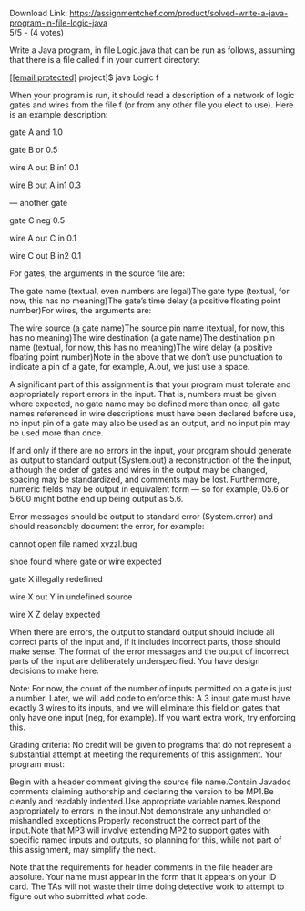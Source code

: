 Download Link: https://assignmentchef.com/product/solved-write-a-java-program-in-file-logic-java
<br>
5/5 - (4 votes)

Write a Java program, in file Logic.java that can be run as follows, assuming that there is a file called f in your current directory:

[<a href="/cdn-cgi/l/email-protection" class="__cf_email__" data-cfemail="6d24292d1e081f1b5c58">[email protected]</a> project]$ java Logic f

When your program is run, it should read a description of a network of logic gates and wires from the file f (or from any other file you elect to use). Here is an example description:

gate A and 1.0

gate B or 0.5

wire A out B in1 0.1

wire B out A in1 0.3

— another gate

gate C neg 0.5

wire A out C in 0.1

wire C out B in2 0.1

For gates, the arguments in the source file are:

The gate name (textual, even numbers are legal)The gate type (textual, for now, this has no meaning)The gate’s time delay (a positive floating point number)For wires, the arguments are:

The wire source (a gate name)The source pin name (textual, for now, this has no meaning)The wire destination (a gate name)The destination pin name (textual, for now, this has no meaning)The wire delay (a positive floating point number)Note in the above that we don’t use punctuation to indicate a pin of a gate, for example, A.out, we just use a space.

A significant part of this assignment is that your program must tolerate and appropriately report errors in the input. That is, numbers must be given where expected, no gate name may be defined more than once, all gate names referenced in wire descriptions must have been declared before use, no input pin of a gate may also be used as an output, and no input pin may be used more than once.

If and only if there are no errors in the input, your program should generate as output to standard output (System.out) a reconstruction of the the input, although the order of gates and wires in the output may be changed, spacing may be standardized, and comments may be lost. Furthermore, numeric fields may be output in equivalent form — so for example, 05.6 or 5.600 might bothe end up being output as 5.6.

Error messages should be output to standard error (System.error) and should reasonably document the error, for example:

cannot open file named xyzzl.bug

shoe found where gate or wire expected

gate X illegally redefined

wire X out Y in undefined source

wire X Z delay expected

When there are errors, the output to standard output should include all correct parts of the input and, if it includes incorrect parts, those should make sense. The format of the error messages and the output of incorrect parts of the input are deliberately underspecified. You have design decisions to make here.

Note: For now, the count of the number of inputs permitted on a gate is just a number. Later, we will add code to enforce this: A 3 input gate must have exactly 3 wires to its inputs, and we will eliminate this field on gates that only have one input (neg, for example). If you want extra work, try enforcing this.

Grading criteria: No credit will be given to programs that do not represent a substantial attempt at meeting the requirements of this assignment. Your program must:

Begin with a header comment giving the source file name.Contain Javadoc comments claiming authorship and declaring the version to be MP1.Be cleanly and readably indented.Use appropriate variable names.Respond appropriately to errors in the input.Not demonstrate any unhandled or mishandled exceptions.Properly reconstruct the correct part of the input.Note that MP3 will involve extending MP2 to support gates with specific named inputs and outputs, so planning for this, while not part of this assignment, may simplify the next.

Note that the requirements for header comments in the file header are absolute. Your name must appear in the form that it appears on your ID card. The TAs will not waste their time doing detective work to attempt to figure out who submitted what code.